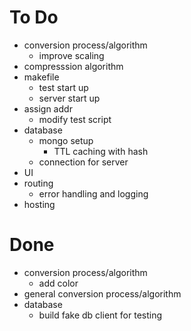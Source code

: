 # To Do
* conversion process/algorithm
    * improve scaling
* compresssion algorithm
* makefile
    * test start up
    * server start up
* assign addr
    * modify test script
* database
    * mongo setup
        * TTL caching with hash
    * connection for server
* UI
* routing
    * error handling and logging
* hosting

# Done
* conversion process/algorithm
    * add color
* general conversion process/algorithm
* database
    * build fake db client for testing
